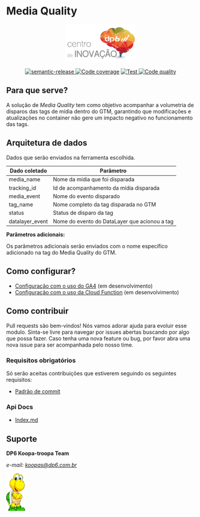 # Media Quality

<div align="center">
<img src="https://raw.githubusercontent.com/DP6/templates-centro-de-inovacoes/main/public/images/centro_de_inovacao_dp6.png" height="100px" />
</div>

<p align="center">
  <a href="#badge">
    <img alt="semantic-release" src="https://img.shields.io/badge/%20%20%F0%9F%93%A6%F0%9F%9A%80-semantic--release-e10079.svg">
  </a>
  <a href="https://www.codacy.com/gh/DP6/9716857fbc5e46afae4724fd6ffc1709/dashboard?utm_source=github.com&amp;utm_medium=referral&amp;utm_content=DP6/template-js-cloudfunction-with-terraform&amp;utm_campaign=Badge_Coverage"><img alt="Code coverage" src="https://app.codacy.com/project/badge/Coverage/9716857fbc5e46afae4724fd6ffc1709"/></a>
  <a href="#badge">
    <img alt="Test" src="https://github.com/dp6/template-js-cloudfunction-with-terraform/actions/workflows/test.yml/badge.svg">
  </a>
  <a href="https://www.codacy.com/gh/DP6/template-js-cloudfunction-with-terraform/dashboard?utm_source=github.com&amp;utm_medium=referral&amp;utm_content=DP6/template-js-cloudfunction-with-terraform&amp;utm_campaign=Badge_Grade">
    <img alt="Code quality" src="https://app.codacy.com/project/badge/Grade/9716857fbc5e46afae4724fd6ffc1709">
  </a>
</p>

## Para que serve?

A solução de _Media Quality_ tem como objetivo acompanhar a volumetria de disparos das tags de mídia dentro do GTM, garantindo que modificações e atualizações no container não gere um impacto negativo no funcionamento das tags.

## Arquitetura de dados

Dados que serão enviados na ferramenta escolhida.

| Dado coletado   | Parâmetro                                     |
| --------------- | --------------------------------------------- |
| media_name      | Nome da mídia que foi disparada               |
| tracking_id     | Id de acompanhamento da mídia disparada       |
| media_event     | Nome do evento disparado                      |
| tag_name        | Nome completo da tag disparada no GTM         |
| status          | Status de disparo da tag                      |
| datalayer_event | Nome do evento do DataLayer que acionou a tag |

**Parâmetros adicionais:**

Os parâmetros adicionais serão enviados com o nome específico adicionado na tag do Media Quality do GTM.

## Como configurar?

- [Configuração com o uso do GA4](https://github.com/DP6/media-quality/blob/master/READM-GA4.md) (em desenvolvimento)
- [Configuração com o uso da Cloud Function](https://github.com/DP6/media-quality/blob/master/README-CLOUD-FUNCTION.md) (em desenvolvimento)

## Como contribuir

Pull requests são bem-vindos! Nós vamos adorar ajuda para evoluir esse modulo. Sinta-se livre para navegar por issues abertas buscando por algo que possa fazer. Caso tenha uma nova feature ou bug, por favor abra uma nova issue para ser acompanhada pelo nosso time.

### Requisitos obrigatórios

Só serão aceitas contribuições que estiverem seguindo os seguintes requisitos:

- [Padrão de commit](https://www.conventionalcommits.org/en/v1.0.0/)

### Api Docs

- [Index.md](https://github.com/dp6/media-quality/blob/master/docs/index.md)

## Suporte

**DP6 Koopa-troopa Team**

_e-mail: <koopas@dp6.com.br>_

<img src="https://raw.githubusercontent.com/DP6/templates-centro-de-inovacoes/main/public/images/koopa.png" height="100px" width=50px/>
